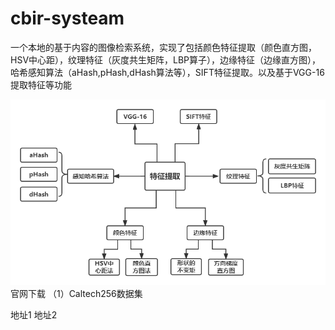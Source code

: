 # cbir-systeam
一个本地的基于内容的图像检索系统，实现了包括颜色特征提取（颜色直方图，HSV中心距），纹理特征（灰度共生矩阵，LBP算子），边缘特征（边缘直方图），哈希感知算法（aHash,pHash,dHash算法等），SIFT特征提取。以及基于VGG-16提取特征等功能


![Image text](/icon/hh.png)
官网下载
（1）Caltech256数据集

地址1 地址2
